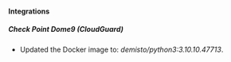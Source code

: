 #### Integrations
##### Check Point Dome9 (CloudGuard)
- Updated the Docker image to: *demisto/python3:3.10.10.47713*.
